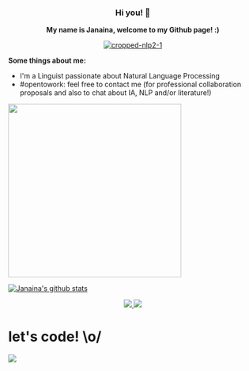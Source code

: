 <!--![](https://komarev.com/ghpvc/?username=janasabino&color=006bed)-->

<h3 align='center'> Hi you! 👋 </h3>

<p align='center'><b>My name is Janaina, welcome to my Github page! :)</b></p> 

<p align='center'>
  <a href="#"><img src="https://i.ibb.co/JsN3Gj6/cropped-nlp2-1.png" alt="cropped-nlp2-1" border="0"></a>
</p>

**Some things about me:**
- I'm a Linguist passionate about Natural Language Processing
- #opentowork: feel free to contact me (for professional collaboration proposals and also to chat about IA, NLP and/or literature!)


<a href="#"><img src="https://github-readme-stats.vercel.app/api/top-langs/?username=janasabino&layout=compact" width="350"></a>


[![Janaina's github stats](https://github-readme-stats.vercel.app/api?username=janasabino)](https://github.com/janasabino/github-readme-stats)

<p align='center'>
  <a href="https://www.linkedin.com/in/janasabino/">
    <img src="https://img.shields.io/badge/linkedin-%230077B5.svg?&style=for-the-badge&logo=linkedin&logoColor=white" />
  </a>
  <a href="mailto:janasabino@gmail.com">
    <img src="https://img.shields.io/badge/Email-%23D14836.svg?&style=for-the-badge&logo=gmail&logoColor=white" /> 
  </a>
</p>



# let's code! \o/

<p align="left">
  <img src=https://64.media.tumblr.com/tumblr_lz2rp0DJiS1qcla63o1_400.gifv> 
</p>
